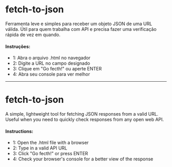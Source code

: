 # fetch-to-json
Ferramenta leve e simples para receber um objeto JSON de uma URL válida. Útil para quem trabalha com API e precisa fazer uma verificação rápida de vez em quando.

#### Instruções:
- 1:  Abra o arquivo .html no navegador
- 2:  Digite a URL no campo designado
- 3:  Clique em "Go fecth!" ou aperte ENTER
- 4:  Abra seu console para ver melhor

---

# fetch-to-json
A simple, lightweight tool for fetching JSON responses from a valid URL. Useful when you need to quickly check responses from any open web API.

#### Instructions:
- 1:  Open the .html file with a browser
- 2:  Type in a valid API URL
- 3:  Click "Go fecth!" or press ENTER
- 4:  Check your browser's console for a better view of the response
